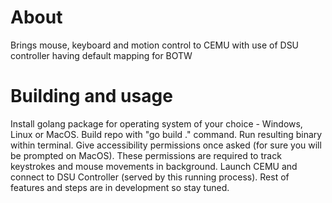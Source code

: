 # About
Brings mouse, keyboard and motion control to CEMU with use of DSU controller having default mapping for BOTW


# Building and usage
Install golang package for operating system of your choice - Windows, Linux or MacOS. Build repo with "go build ." command. Run resulting binary within terminal. Give accessibility permissions once asked (for sure you will be prompted on MacOS). These permissions are required to track keystrokes and mouse movements in background. Launch CEMU and connect to DSU Controller (served by this running process). Rest of features and steps are in development so stay tuned.